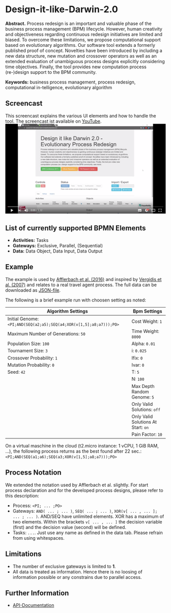 # Design-it-like-Darwin-2.0
**Abstract.** Process redesign is an important and valuable phase of the business process management (BPM) lifecycle. However, human creativity and objectiveness regarding continuous redesign initiatives are limited and biased. To overcome these limitations, we propose computational support based on evolutionary algorithms. Our software tool extends a formerly published proof of concept. Novelties have been introduced by including a new data structure, new mutation and crossover operators as well as an extended evaluation of unambiguous process designs explicitly considering time objectives. Finally, the tool provides new computation process (re-)design support to the BPM community.

**Keywords:** business process management, process redesign, computational in-telligence, evolutionary algorithm

## Screencast
This screencast explains the various UI elements and how to handle the tool. The screencast ist available on [YouTube](https://www.youtube.com/watch?v=vTG7PFUg3Rg).
[![YouTubeScreencast](/readme/youtube.png)](https://www.youtube.com/watch?v=vTG7PFUg3Rg)


## List of currently supported BPMN Elements
* **Activities:** Tasks
* **Gateways:** Exclusive, Parallel, (Sequential)
* **Data:** Data Object, Data Input, Data Output

## Example
The example is used by [Afflerbach et al. (2016)](https://doi.org/10.1007/s10796-016-9715-1) and inspired by [Vergidis et al. (2007)](https://doi.org/10.1016/j.ijpe.2006.12.032) and relates to a real travel agent process.
The full data can be downloaded as [JSON-file](https://github.com/rubytobi/Design-it-like-Darwin-2.0/blob/master/readme/data.json).

The following is a brief example run with choosen setting as noted:

| Algorithm Settings | Bpm Settings |
| ------------------ | ------------ |
| Initial Genome: `<PI;AND(SEQ(a2;a5);SEQ(a4;XOR(v[1,5];a8;a7)));PO>` | Cost Weight: `1` |
| Maximum Number of Generations: `50` | Time Weight: `8000` |
| Population Size: `100` | Alpha: `0.01` |
| Tournament Size: `3` | i: `0.025` |
| Crossover Probability: `1` | Ifix: `0` |
| Mutation Probability: `0` | Ivar: `0` |
| Seed: `42` | T: `5` |
|  | N: `100` |
|  | Max Depth Random Genome: `5` |
|  | Only Valid Solutions: `off` |
|  | Only Valid Solutions At Start: `on` |
|  | Pain Factor: `10` |

On a virtual maschine in the cloud (t2.micro instance: 1 vCPU, 1 GiB RAM, ...), the following process returns as the best found after 22 sec.: `<PI;AND(SEQ(a1;a6);SEQ(a3;XOR(v[1,5];a8;a7)));PO>`

## Process Notation
We extended the notation used by Afflerbach et al. slightly. For start process declaration and for the developed process designs, please refer to this description:
* Process: `<PI; ... ;PO>`
* Gateways: `AND( ... ; ... )`, `SEQ( ... ; ... )`, `XOR(v[ ... , ... ]; ... ; ... )`. AND/SEQ have unlimited elements. XOR has a maximum of two elements. Within the brackets `v[ ... , ... ]` the decision variable (first) and the decision value (second) will be defined. 
* Tasks: `...`. Just use any name as defined in the data tab. Please refrain from using whitespaces.

## Limitations
* The number of exclusive gateways is limited to **1**.
* All data is treated as information. Hence there is no loosing of information possible or any constrains due to parallel access.

## Further Information
* [API-Documentation](https://github.com/rubytobi/Design-it-like-Darwin-2.0/wiki/API-Documentation)
